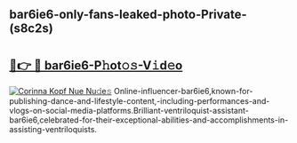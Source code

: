 ## bar6ie6-only-fans​-leaked-photo​-Private-(s8c2s)


# <h2><a href="https://mediaupload.pro?title=bar6ie6&ref=git">🔗👉 🔴 bar6ie6-P𝚑ot𝚘𝚜-V𝚒d𝚎o</a></h2>

[![Corinna Kopf Nue Nu𝚍e𝚜](https://i.imgur.com/0qMVB7G.gif)](https://mediaupload.pro?title=bar6ie6&ref=git)
Online-influencer-bar6ie6,known-for-publishing-dance-and-lifestyle-content,-including-performances-and-vlogs-on-social-media-platforms.Brilliant-ventriloquist-assistant-bar6ie6,celebrated-for-their-exceptional-abilities-and-accomplishments-in-assisting-ventriloquists.  